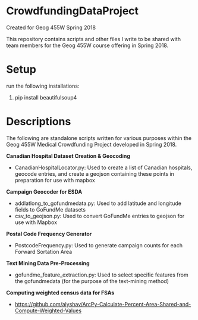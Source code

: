 # CrowdfundingDataProject
Created for Geog 455W Spring 2018

This repository contains scripts and other files I write to be shared with team members for the Geog 455W course offering in Spring 2018.

# Setup

run the following installations:

1) pip install beautifulsoup4

# Descriptions

The following are standalone scripts written for various purposes within the Geog 455W Medical Crowdfunding Project developed in Spring 2018.

**Canadian Hospital Dataset Creation & Geocoding**
+ CanadianHospitalLocator.py: Used to create a list of Canadian hospitals, geocode entries, and create a geojson containing these points in preparation for use with mapbox

**Campaign Geocoder for ESDA**
+ addlatlong_to_gofundmedata.py: Used to add latitude and longitude fields to GoFundMe datasets
+ csv_to_geojson.py: Used to convert GoFundMe entries to geojson for use with Mapbox

**Postal Code Frequency Generator**
+ PostcodeFrequency.py: Used to generate campaign counts for each Forward Sortation Area

**Text Mining Data Pre-Processing**
+ gofundme_feature_extraction.py: Used to select specific features from the gofundmedata (for the purpose of the text-mining method)

**Computing weighted census data for FSAs**
+ https://github.com/alyshav/ArcPy-Calculate-Percent-Area-Shared-and-Compute-Weighted-Values 